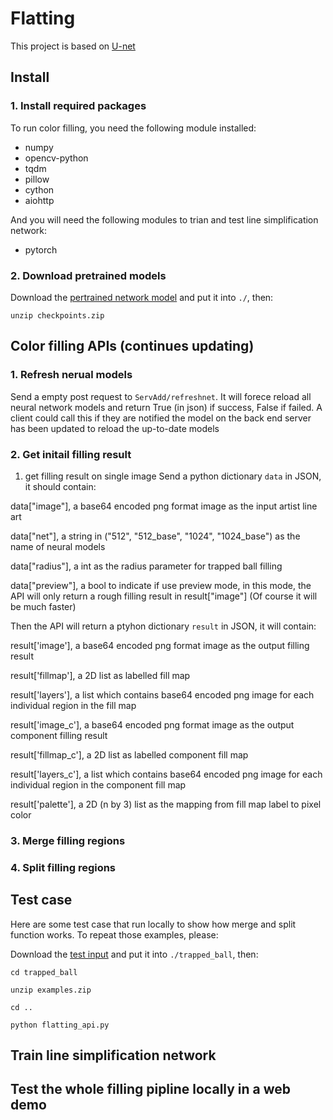# Flatting
This project is based on [U-net](https://github.com/milesial/Pytorch-UNet)

## Install
### 1. Install required packages
To run color filling, you need the following module installed:

- numpy
- opencv-python
- tqdm
- pillow
- cython
- aiohttp

And you will need the following modules to trian and test line simplification network:

- pytorch
### 2. Download pretrained models
Download the [pertrained network model](https://drive.google.com/file/d/15l3wPO4WbMk0DmqR7reSU1mHzOaaBCfQ/view?usp=sharing) and put it into `./`, then:

`unzip checkpoints.zip`

## Color filling APIs (continues updating)
### 1. Refresh nerual models
Send a empty post request to `ServAdd/refreshnet`. It will forece reload all neural network models and return True (in json) if success, False if failed.
A client could call this if they are notified the model on the back end server has been updated to reload the up-to-date models

### 2. Get initail filling result
1. get filling result on single image
Send a python dictionary `data` in JSON, it should contain:

data["image"], a base64 encoded png format image as the input artist line art

data["net"], a string in ("512", "512_base", "1024", "1024_base") as the name of neural models

data["radius"], a int as the radius parameter for trapped ball filling

data["preview"], a bool to indicate if use preview mode, in this mode, the API will only return a rough filling result in result["image"] (Of course it will be much faster)

Then the API will return a ptyhon dictionary `result` in JSON, it will contain:

result['image'], a base64 encoded png format image as the output filling result

result['fillmap'], a 2D list as labelled fill map 

result['layers'], a list which contains base64 encoded png image for each individual region in the fill map

result['image_c'], a base64 encoded png format image as the output component filling result

result['fillmap_c'], a 2D list as labelled component fill map 

result['layers_c'], a list which contains base64 encoded png image for each individual region in the component fill map

result['palette'], a 2D (n by 3) list as the mapping from fill map label to pixel color

### 3. Merge filling regions
### 4. Split filling regions

## Test case
Here are some test case that run locally to show how merge and split function works. To repeat those examples, please:

Download the [test input](https://drive.google.com/file/d/1wVB4zPOWiVXmSwItq1Dq1px2zdobZsfB/view?usp=sharing) and put it into `./trapped_ball`, then:

`cd trapped_ball`

`unzip examples.zip`

`cd ..`

`python flatting_api.py`

## Train line simplification network

## Test the whole filling pipline locally in a web demo
